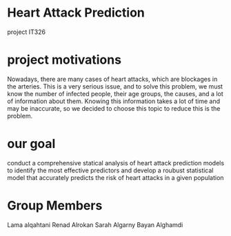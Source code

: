 # Heart Attack Prediction 
project IT326


# project motivations
Nowadays, there are many cases of heart attacks, which are blockages in the arteries. This is a very serious issue, and to solve this problem, we must know the number of infected people, their age groups, the causes, and a lot of information about them. Knowing this information takes a lot of time and may be inaccurate, so we decided to choose this topic to reduce this is the problem.

# our goal 
conduct a comprehensive statical analysis of heart attack prediction models to identify the most effective predictors and develop a roubust statistical model that accurately predicts the risk of heart attacks in a given population 

# Group Members 
Lama alqahtani 
Renad Alrokan
Sarah Algarny
Bayan Alghamdi
